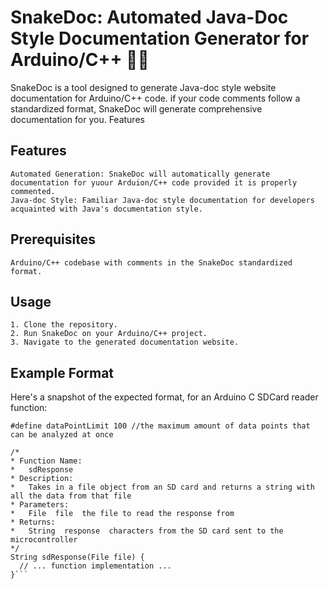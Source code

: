 # SnakeDoc: Automated Java-Doc Style Documentation Generator for Arduino/C++ 📜🐍

SnakeDoc is a tool designed to generate Java-doc style website documentation for Arduino/C++ code. if your code comments follow a standardized format, SnakeDoc will generate comprehensive documentation for you.
Features

## Features

    Automated Generation: SnakeDoc will automatically generate documentation for yuour Arduion/C++ code provided it is properly commented.
    Java-doc Style: Familiar Java-doc style documentation for developers acquainted with Java's documentation style.

## Prerequisites

    Arduino/C++ codebase with comments in the SnakeDoc standardized format.

## Usage

    1. Clone the repository.
    2. Run SnakeDoc on your Arduino/C++ project.
    3. Navigate to the generated documentation website.

## Example Format

Here's a snapshot of the expected format, for an Arduino C SDCard reader function:

```
#define dataPointLimit 100 //the maximum amount of data points that can be analyzed at once

/*
* Function Name:
*   sdResponse
* Description:
*   Takes in a file object from an SD card and returns a string with all the data from that file
* Parameters:
*   File  file  the file to read the response from
* Returns:
*   String  response  characters from the SD card sent to the microcontroller
*/
String sdResponse(File file) {
  // ... function implementation ...
}```
